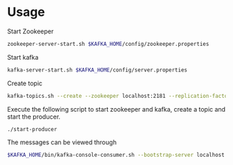 # Usage

Start Zookeeper
```bash
zookeeper-server-start.sh $KAFKA_HOME/config/zookeeper.properties
```

Start kafka
```bash
kafka-server-start.sh $KAFKA_HOME/config/server.properties
```

Create topic
```bash
kafka-topics.sh --create --zookeeper localhost:2181 --replication-factor 1 --partitions 1 --topic access-log
```


Execute the following script to start zookeeper and kafka, create a topic and start the producer.
```bash
./start-producer
```

The messages can be viewed through
```bash
$KAFKA_HOME/bin/kafka-console-consumer.sh --bootstrap-server localhost:9092 --topic avg --from-beginning
```